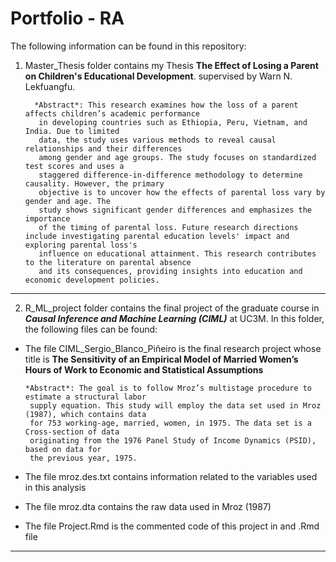 # Portfolio - RA

The following information can be found in this repository:

1. Master_Thesis folder contains my Thesis **The Effect of Losing a Parent on Children's Educational Development**. supervised by Warn N. Lekfuangfu.
  
         *Abstract*: This research examines how the loss of a parent affects children’s academic performance
          in developing countries such as Ethiopia, Peru, Vietnam, and India. Due to limited
          data, the study uses various methods to reveal causal relationships and their differences
          among gender and age groups. The study focuses on standardized test scores and uses a
          staggered difference-in-difference methodology to determine causality. However, the primary
          objective is to uncover how the effects of parental loss vary by gender and age. The
          study shows significant gender differences and emphasizes the importance
          of the timing of parental loss. Future research directions include investigating parental education levels' impact and exploring parental loss's 
          influence on educational attainment. This research contributes to the literature on parental absence
          and its consequences, providing insights into education and economic development policies.

---

2. R_ML_project folder contains the final project of the graduate course in ***Causal Inference and Machine Learning (CIML)*** at UC3M. In this folder, the following files can be found:

* The file CIML_Sergio_Blanco_Piñeiro is the final research project whose title is **The Sensitivity of an Empirical Model of Married Women’s Hours of Work to
Economic and Statistical Assumptions**

      *Abstract*: The goal is to follow Mroz’s multistage procedure to estimate a structural labor
       supply equation. This study will employ the data set used in Mroz (1987), which contains data
       for 753 working-age, married, women, in 1975. The data set is a Cross-section of data
       originating from the 1976 Panel Study of Income Dynamics (PSID), based on data for
       the previous year, 1975.

* The file mroz.des.txt contains information related to the variables used in this analysis
* The file mroz.dta contains the raw data used in Mroz (1987)
* The file Project.Rmd is the commented code of this project in and .Rmd file

---
